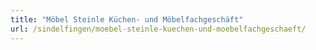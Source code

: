 ```yaml
---
title: "Möbel Steinle Küchen- und Möbelfachgeschäft"
url: /sindelfingen/moebel-steinle-kuechen-und-moebelfachgeschaeft/
---
```

